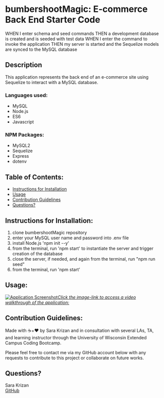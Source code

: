 # bumbershootMagic: E-commerce Back End Starter Code


WHEN I enter schema and seed commands
THEN a development database is created and is seeded with test data
WHEN I enter the command to invoke the application
THEN my server is started and the Sequelize models are synced to the MySQL database

## Description
This application represents the back end of an e-commerce site using Sequelize to interact with a MySQL database.


### Languages used:
- MySQL
- Node.js
- ES6
- Javascript

### NPM Packages:
- MySQL2
- Sequelize
- Express
- dotenv


## Table of Contents:
- [Instructions for Installation](#instructions-for-installation)
- [Usage](#usage)
- [Contribution Guidelines](#contribution-guidelines)
- [Questions?](#questions?)


## <a name="instructions-for-installation">Instructions for Installation</a>:
1. clone bumbershootMagic repository
1. enter your MySQL user name and password into .env file
1. install Node.js 'npm init --y'
1. from the terminal, run 'npm start' to instantiate the server and trigger creation of the database
1. close the server, if needed, and again from the terminal, run "npm run seed"
1. from the terminal, run 'npm start'


## <a name="usage">Usage</a>:
[![Application Screenshot](./assets/Walkthrough-screenshot.jpg)*Click the image-link to access a video walkthrough of the application:*](https://drive.google.com/file/d/1CLjxrXYo8OLtx0Et6v7oRI7EM2dxlzKD/view)

    
## <a name="contribution-guidelines">Contribution Guidelines</a>:
Made with ☕+❤️ by Sara Krizan and in consultation with several LAs, TA, and learning instructor through the University of Wisconsin Extended Campus Coding Bootcamp.

Please feel free to contact me via my GitHub account below with any requests to contribute to this project or collaborate on future works.
    

## <a name="questions?">Questions?</a> 
Sara Krizan    
[GitHub](https://github.com/SMKrizan)
    